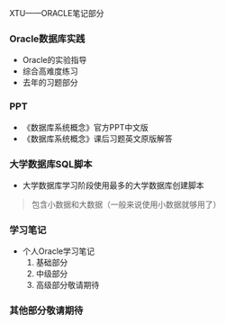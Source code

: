 XTU——ORACLE笔记部分

### Oracle数据库实践

- Oracle的实验指导
- 综合高难度练习
- 去年的习题部分

### PPT

- 《数据库系统概念》官方PPT中文版
- 《数据库系统概念》课后习题英文原版解答

### 大学数据库SQL脚本

- 大学数据库学习阶段使用最多的大学数据库创建脚本

> 包含小数据和大数据（一般来说使用小数据就够用了）

### 学习笔记

- 个人Oracle学习笔记
  1. 基础部分
  2. 中级部分
  3. 高级部分敬请期待

### 其他部分敬请期待